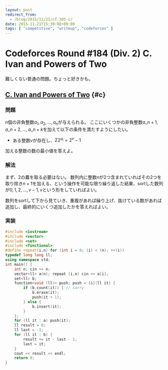```yaml
---
layout: post
redirect_from:
  - /blog/2015/11/21/cf-305-c/
date: 2015-11-21T15:39:08+09:00
tags: [ "competitive", "writeup", "codeforces" ]
---
```


# Codeforces Round #184 (Div. 2) C. Ivan and Powers of Two

難しくない普通の問題。ちょっと好きかも。

<!-- more -->

## [C. Ivan and Powers of Two](http://codeforces.com/contest/305/problem/C) {#c}

### 問題

$n$個の非負整数$a_1, a_2, \dots, a_n$が与えられる。
ここにいくつかの非負整数$a\_{n+1}, a\_{n+2}, \dots, a\_{n+k}$を加えて以下の条件を満たすようにしたい。

-   ある整数$v$が存在し、$\Sigma 2^{a_i} = 2^v-1$

加える整数の数の最小値を答えよ。

### 解法

まず、2の羃を取る必要はない。
数列内に整数$n$が2つ含まれていればその2つを取り除き$n+1$を加える、という操作を可能な限り繰り返した結果、sortした数列が$0, 1, 2, \dots, v-1, v$という形をしていればよい。

数列をsortして下から見ていき、重複があれば繰り上げ、抜けている数があれば追加し、最終的にいくつ追加したかを答えればよい。

### 実装

``` c++
#include <iostream>
#include <vector>
#include <set>
#include <functional>
#define repeat(i,n) for (int i = 0; (i) < (n); ++(i))
typedef long long ll;
using namespace std;
int main() {
    int n; cin >> n;
    vector<ll> a(n); repeat (i,n) cin >> a[i];
    set<ll> b;
    function<void (ll)> push; push = [&](ll it) {
        if (b.count(it)) { // carry
            b.erase(it);
            push(it + 1);
        } else {
            b.insert(it);
        }
    };
    for (ll it : a) push(it);
    ll result = 0;
    ll last = -1;
    for (ll it : b) {
        result += it - last - 1;
        last = it;
    }
    cout << result << endl;
    return 0;
}
```

